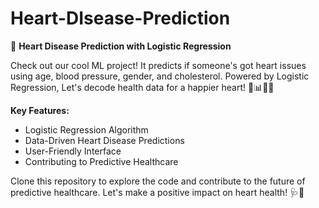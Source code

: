 # Heart-DIsease-Prediction
🤖 **Heart Disease Prediction with Logistic Regression**

Check out our cool ML project! It predicts if someone's got heart issues using age, blood pressure, gender, and cholesterol. Powered by Logistic Regression, Let's decode health data for a happier heart! 💙📊🦸‍♂️

**Key Features:**
- Logistic Regression Algorithm
- Data-Driven Heart Disease Predictions
- User-Friendly Interface
- Contributing to Predictive Healthcare

Clone this repository to explore the code and contribute to the future of predictive healthcare. Let's make a positive impact on heart health! 🩺🚀

